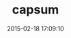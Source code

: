 ---
layout: post
title:  "capsum"
repo:   "sunteya/capsum"
date:   2015-02-18 17:09:10
gemurl: http://github.com/sunteya/capsum
---